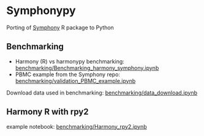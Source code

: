 # Symphonypy
Porting of [Symphony](https://github.com/immunogenomics/symphony) R package to Python

## Benchmarking
- Harmony (R) vs harmonypy benchmarking: [benchmarking/Benchmarking_harmony_symphony.ipynb](benchmarking/Benchmarking_harmony_symphony.ipynb)
- PBMC example from the Symphony repo: [benchmarking/validation_PBMC_example.ipynb](benchmarking/validation_PBMC_example.ipynb)

Download data used in benchmarking: [benchmarking/data_download.ipynb](benchmarking/data_download.ipynb)

## Harmony R with rpy2
example notebook: [benchmarking/Harmony_rpy2.ipynb](benchmarking/Harmony_rpy2.ipynb)
